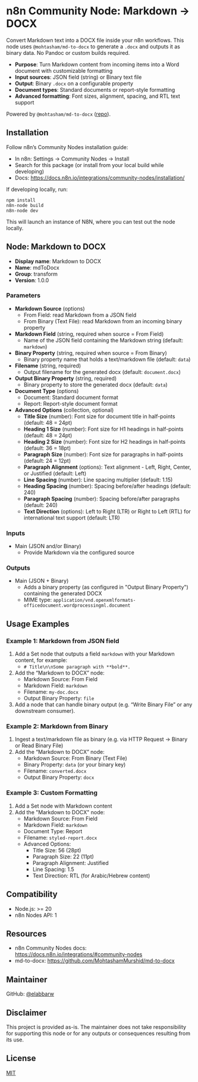 # n8n Community Node: Markdown → DOCX

Convert Markdown text into a DOCX file inside your n8n workflows. This node uses `@mohtasham/md-to-docx` to generate a `.docx` and outputs it as binary data. No Pandoc or custom builds required.

- **Purpose**: Turn Markdown content from incoming items into a Word document with customizable formatting
- **Input sources**: JSON field (string) or Binary text file
- **Output**: Binary `.docx` on a configurable property
- **Document types**: Standard documents or report-style formatting
- **Advanced formatting**: Font sizes, alignment, spacing, and RTL text support

Powered by `@mohtasham/md-to-docx` ([repo](https://github.com/MohtashamMurshid/md-to-docx)).

## Installation

Follow n8n’s Community Nodes installation guide:
- In n8n: Settings → Community Nodes → Install
- Search for this package (or install from your local build while developing)
- Docs: https://docs.n8n.io/integrations/community-nodes/installation/

If developing locally, run:
```
npm install
n8n-node build
n8n-node dev
```
This will launch an instance of N8N, where you can test out the node locally.

## Node: Markdown to DOCX

- **Display name**: Markdown to DOCX
- **Name**: mdToDocx
- **Group**: transform
- **Version**: 1.0.0

### Parameters

- **Markdown Source** (options)
  - From Field: read Markdown from a JSON field
  - From Binary (Text File): read Markdown from an incoming binary property
- **Markdown Field** (string, required when source = From Field)
  - Name of the JSON field containing the Markdown string (default: `markdown`)
- **Binary Property** (string, required when source = From Binary)
  - Binary property name that holds a text/markdown file (default: `data`)
- **Filename** (string, required)
  - Output filename for the generated docx (default: `document.docx`)
- **Output Binary Property** (string, required)
  - Binary property to store the generated docx (default: `data`)
- **Document Type** (options)
  - Document: Standard document format
  - Report: Report-style document format
- **Advanced Options** (collection, optional)
  - **Title Size** (number): Font size for document title in half-points (default: 48 = 24pt)
  - **Heading 1 Size** (number): Font size for H1 headings in half-points (default: 48 = 24pt)
  - **Heading 2 Size** (number): Font size for H2 headings in half-points (default: 36 = 18pt)
  - **Paragraph Size** (number): Font size for paragraphs in half-points (default: 24 = 12pt)
  - **Paragraph Alignment** (options): Text alignment - Left, Right, Center, or Justified (default: Left)
  - **Line Spacing** (number): Line spacing multiplier (default: 1.15)
  - **Heading Spacing** (number): Spacing before/after headings (default: 240)
  - **Paragraph Spacing** (number): Spacing before/after paragraphs (default: 240)
  - **Text Direction** (options): Left to Right (LTR) or Right to Left (RTL) for international text support (default: LTR)

### Inputs

- Main (JSON and/or Binary)
  - Provide Markdown via the configured source

### Outputs

- Main (JSON + Binary)
  - Adds a binary property (as configured in "Output Binary Property") containing the generated DOCX
  - MIME type: `application/vnd.openxmlformats-officedocument.wordprocessingml.document`

## Usage Examples

### Example 1: Markdown from JSON field

1. Add a Set node that outputs a field `markdown` with your Markdown content, for example:
   - `# Title\n\nSome paragraph with **bold**.`
2. Add the “Markdown to DOCX” node:
   - Markdown Source: From Field
   - Markdown Field: `markdown`
   - Filename: `my-doc.docx`
   - Output Binary Property: `file`
3. Add a node that can handle binary output (e.g. “Write Binary File” or any downstream consumer).

### Example 2: Markdown from Binary

1. Ingest a text/markdown file as binary (e.g. via HTTP Request → Binary or Read Binary File)
2. Add the “Markdown to DOCX” node:
   - Markdown Source: From Binary (Text File)
   - Binary Property: `data` (or your binary key)
   - Filename: `converted.docx`
   - Output Binary Property: `docx`

### Example 3: Custom Formatting

1. Add a Set node with Markdown content
2. Add the "Markdown to DOCX" node:
   - Markdown Source: From Field
   - Markdown Field: `markdown`
   - Document Type: Report
   - Filename: `styled-report.docx`
   - Advanced Options:
     - Title Size: 56 (28pt)
     - Paragraph Size: 22 (11pt)
     - Paragraph Alignment: Justified
     - Line Spacing: 1.5
     - Text Direction: RTL (for Arabic/Hebrew content)

## Compatibility

- Node.js: >= 20
- n8n Nodes API: 1

## Resources

- n8n Community Nodes docs: https://docs.n8n.io/integrations/#community-nodes
- md-to-docx: https://github.com/MohtashamMurshid/md-to-docx

## Maintainer

GitHub: [@elabbarw](https://github.com/elabbarw)

## Disclaimer

This project is provided as-is. The maintainer does not take responsibility for supporting this node or for any outputs or consequences resulting from its use.

## License

[MIT](https://github.com/n8n-io/n8n-nodes-starter/blob/master/LICENSE.md)
